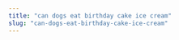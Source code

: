 ```yaml
---
title: "can dogs eat birthday cake ice cream"
slug: "can-dogs-eat-birthday-cake-ice-cream"
---
```


